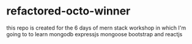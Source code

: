 # refactored-octo-winner
this repo is created for the 6 days of mern stack workshop in which I'm going to to learn  mongodb expressjs mongoose bootstrap and reactjs
